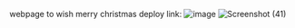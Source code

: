 webpage to wish merry christmas 
deploy link: ![image](https://github.com/user-attachments/assets/e5f7142c-092f-460f-86c0-18cdbb8c0916)
![Screenshot (41)](https://github.com/user-attachments/assets/d844425e-651c-4887-a2fd-dc98a4e61246)
